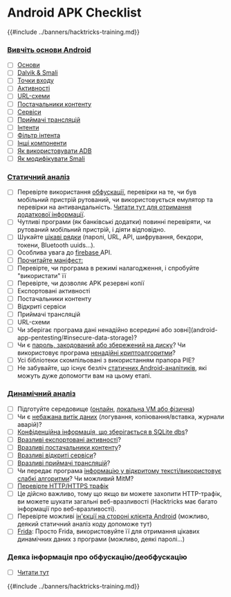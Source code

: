 # Android APK Checklist

{{#include ../banners/hacktricks-training.md}}


### [Вивчіть основи Android](android-app-pentesting/#2-android-application-fundamentals)

- [ ] [Основи](android-app-pentesting/#fundamentals-review)
- [ ] [Dalvik & Smali](android-app-pentesting/#dalvik--smali)
- [ ] [Точки входу](android-app-pentesting/#application-entry-points)
- [ ] [Активності](android-app-pentesting/#launcher-activity)
- [ ] [URL-схеми](android-app-pentesting/#url-schemes)
- [ ] [Постачальники контенту](android-app-pentesting/#services)
- [ ] [Сервіси](android-app-pentesting/#services-1)
- [ ] [Приймачі трансляцій](android-app-pentesting/#broadcast-receivers)
- [ ] [Інтенти](android-app-pentesting/#intents)
- [ ] [Фільтр інтента](android-app-pentesting/#intent-filter)
- [ ] [Інші компоненти](android-app-pentesting/#other-app-components)
- [ ] [Як використовувати ADB](android-app-pentesting/#adb-android-debug-bridge)
- [ ] [Як модифікувати Smali](android-app-pentesting/#smali)

### [Статичний аналіз](android-app-pentesting/#static-analysis)

- [ ] Перевірте використання [обфускації](android-checklist.md#some-obfuscation-deobfuscation-information), перевірки на те, чи був мобільний пристрій рутований, чи використовується емулятор та перевірки на антивандальність. [Читати тут для отримання додаткової інформації](android-app-pentesting/#other-checks).
- [ ] Чутливі програми (як банківські додатки) повинні перевіряти, чи рутований мобільний пристрій, і діяти відповідно.
- [ ] Шукайте [цікаві рядки](android-app-pentesting/#looking-for-interesting-info) (паролі, URL, API, шифрування, бекдори, токени, Bluetooth uuids...).
- [ ] Особлива увага до [firebase ](android-app-pentesting/#firebase)API.
- [ ] [Прочитайте маніфест:](android-app-pentesting/#basic-understanding-of-the-application-manifest-xml)
- [ ] Перевірте, чи програма в режимі налагодження, і спробуйте "використати" її
- [ ] Перевірте, чи дозволяє APK резервні копії
- [ ] Експортовані активності
- [ ] Постачальники контенту
- [ ] Відкриті сервіси
- [ ] Приймачі трансляцій
- [ ] URL-схеми
- [ ] Чи зберігає програма дані ненадійно всередині або зовні](android-app-pentesting/#insecure-data-storage)?
- [ ] Чи є [пароль, закодований або збережений на диску](android-app-pentesting/#poorkeymanagementprocesses)? Чи використовує програма [ненадійні криптоалгоритми](android-app-pentesting/#useofinsecureandordeprecatedalgorithms)?
- [ ] Усі бібліотеки скомпільовані з використанням прапора PIE?
- [ ] Не забувайте, що існує безліч [статичних Android-аналітиків](android-app-pentesting/#automatic-analysis), які можуть дуже допомогти вам на цьому етапі.

### [Динамічний аналіз](android-app-pentesting/#dynamic-analysis)

- [ ] Підготуйте середовище ([онлайн](android-app-pentesting/#online-dynamic-analysis), [локальна VM або фізична](android-app-pentesting/#local-dynamic-analysis))
- [ ] Чи є [небажана витік даних](android-app-pentesting/#unintended-data-leakage) (логування, копіювання/вставка, журнали аварій)?
- [ ] [Конфіденційна інформація, що зберігається в SQLite dbs](android-app-pentesting/#sqlite-dbs)?
- [ ] [Вразливі експортовані активності](android-app-pentesting/#exploiting-exported-activities-authorisation-bypass)?
- [ ] [Вразливі постачальники контенту](android-app-pentesting/#exploiting-content-providers-accessing-and-manipulating-sensitive-information)?
- [ ] [Вразливі відкриті сервіси](android-app-pentesting/#exploiting-services)?
- [ ] [Вразливі приймачі трансляцій](android-app-pentesting/#exploiting-broadcast-receivers)?
- [ ] Чи передає програма [інформацію у відкритому тексті/використовує слабкі алгоритми](android-app-pentesting/#insufficient-transport-layer-protection)? Чи можливий MitM?
- [ ] [Перевірте HTTP/HTTPS трафік](android-app-pentesting/#inspecting-http-traffic)
- [ ] Це дійсно важливо, тому що якщо ви можете захопити HTTP-трафік, ви можете шукати загальні веб-вразливості (Hacktricks має багато інформації про веб-вразливості).
- [ ] Перевірте можливі [ін'єкції на стороні клієнта Android](android-app-pentesting/#android-client-side-injections-and-others) (можливо, деякий статичний аналіз коду допоможе тут)
- [ ] [Frida](android-app-pentesting/#frida): Просто Frida, використовуйте її для отримання цікавих динамічних даних з програми (можливо, деякі паролі...)

### Деяка інформація про обфускацію/деобфускацію

- [ ] [Читати тут](android-app-pentesting/#obfuscating-deobfuscating-code)


{{#include ../banners/hacktricks-training.md}}
